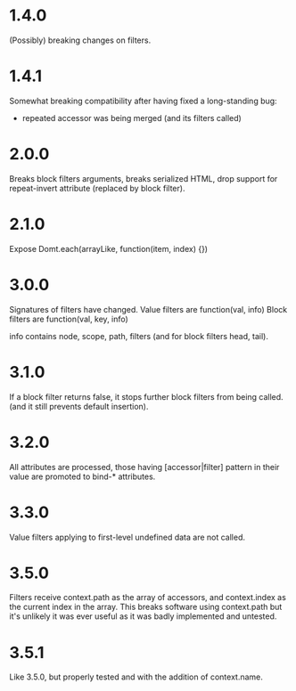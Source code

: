 1.4.0
=====

(Possibly) breaking changes on filters.

1.4.1
=====

Somewhat breaking compatibility after having fixed a long-standing bug:
- repeated accessor was being merged (and its filters called)

2.0.0
=====

Breaks block filters arguments, breaks serialized HTML, drop support for
repeat-invert attribute (replaced by block filter).

2.1.0
=====

Expose Domt.each(arrayLike, function(item, index) {})

3.0.0
=====

Signatures of filters have changed.
Value filters are function(val, info)
Block filters are function(val, key, info)

info contains node, scope, path, filters (and for block filters head, tail).

3.1.0
=====

If a block filter returns false, it stops further block filters from being called.
(and it still prevents default insertion).

3.2.0
=====

All attributes are processed, those having [accessor|filter] pattern in their
value are promoted to bind-* attributes.

3.3.0
=====

Value filters applying to first-level undefined data are not called.

3.5.0
=====

Filters receive context.path as the array of accessors, and context.index as
the current index in the array.
This breaks software using context.path but it's unlikely it was ever useful as
it was badly implemented and untested.

3.5.1
=====

Like 3.5.0, but properly tested and with the addition of context.name.

